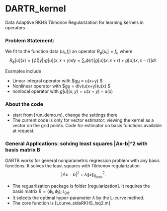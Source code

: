# DARTR_kernel
Data Adaptive RKHS Tikhonov Regularization for learning kernels in operators


### Problem Statement:
We fit to the function data $(u_i,f_i)$ an operator $R_\phi[u_i] = f_i$, where  
    $$ R_\phi[u](x) = \int \phi(|y|)g[u](x,x+y) dy 
                   = \sum_r \phi(r) [ g[u](x,x+r)+ g[u](x,x-r) ] dr.$$

Examples include 

- Linear integral operator with $g[u](x,y) =  u(x+y) $  
- Nonlinear operator with $g[u](x,y) = div(u(x+y))u(x) $
- nonlocal operator with $g[u](x,y) =  u(x+y)-u(x)$   


### About the code

- start from [run_demo.m], change the settings there
- The current code is only for vector estimator: viewing the kernel as a vector on the grid points. Code for estimator on basis functions available at request.  

### General Applications: solving least squares |Ax-b|^2 with basis matrix B
DARTR works for general nonparametric regression problem with any basis functions. It solves the least squares with Tikhonov regularization
$$|Ax-b|^2  + \lambda \|x\|_{B_{rkhs}}^2. $$

- The reguarlization package is folder [regularization]. It requires the basis matrix $B =\langle \phi_i,\phi_j\rangle _{L^2(\rho)}$.    
- It selects the optimal hyper-parameter $\lambda$ by the L-curve method.
- The core function is [Lcurve_sidaRKHS_lsq2.m]